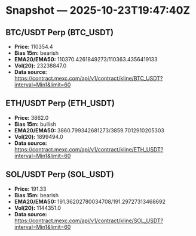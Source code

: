 # Snapshot — 2025-10-23T19:47:40Z

## BTC/USDT Perp (BTC_USDT)
- **Price:** 110354.4
- **Bias 15m:** bearish
- **EMA20/EMA50:** 110370.4261849273/110363.4356419133
- **Vol(20):** 23238847.0
- **Data source:** https://contract.mexc.com/api/v1/contract/kline/BTC_USDT?interval=Min1&limit=60

## ETH/USDT Perp (ETH_USDT)
- **Price:** 3862.0
- **Bias 15m:** bullish
- **EMA20/EMA50:** 3860.799342681273/3859.7012910205303
- **Vol(20):** 1899494.0
- **Data source:** https://contract.mexc.com/api/v1/contract/kline/ETH_USDT?interval=Min1&limit=60

## SOL/USDT Perp (SOL_USDT)
- **Price:** 191.33
- **Bias 15m:** bearish
- **EMA20/EMA50:** 191.36202780034708/191.29727313468692
- **Vol(20):** 1144351.0
- **Data source:** https://contract.mexc.com/api/v1/contract/kline/SOL_USDT?interval=Min1&limit=60

